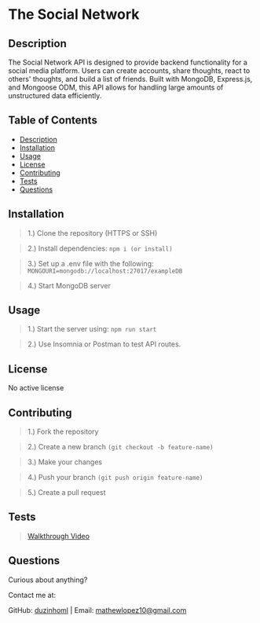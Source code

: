 # The Social Network

## Description

The Social Network API is designed to provide backend functionality for a social media platform. Users can create accounts, share thoughts, react to others' thoughts, and build a list of friends. Built with MongoDB, Express.js, and Mongoose ODM, this API allows for handling large amounts of unstructured data efficiently.

## Table of Contents

- [Description](#description)
- [Installation](#installation)
- [Usage](#usage)
- [License](#license)
- [Contributing](#contributing)
- [Tests](#tests)
- [Questions](#questions)

## Installation

> 1.) Clone the repository (HTTPS or SSH)

> 2.) Install dependencies: `npm i (or install)`

> 3.) Set up a .env file with the following: `MONGOURI=mongodb://localhost:27017/exampleDB`

> 4.) Start MongoDB server

## Usage

> 1.) Start the server using: `npm run start`

> 2.) Use Insomnia or Postman to test API routes.

## License

No active license

## Contributing

> 1.) Fork the repository

> 2.) Create a new branch `(git checkout -b feature-name)`

> 3.) Make your changes

> 4.) Push your branch `(git push origin feature-name)`

> 5.) Create a pull request

## Tests

> <a href="https://drive.google.com/file/d/13E_-_M0Fad0Dwqcd26ksb-1otfS0JAqO/view" target="_blank">Walkthrough Video</a>

## Questions

Curious about anything?

Contact me at:

GitHub: [duzinhoml](https://github.com/duzinhoml) | Email: mathewlopez10@gmail.com
